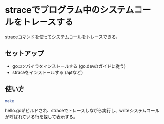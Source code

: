 # straceでプログラム中のシステムコールをトレースする

straceコマンドを使ってシステムコールをトレースできる。

## セットアップ

- goコンパイラをインストールする (go.devのガイドに従う)
- straceをインストールする (aptなど)

## 使い方

```bash
make
```

hello.goがビルドされ、straceでトレースしながら実行し、writeシステムコールが呼ばれている行を探して表示する。
